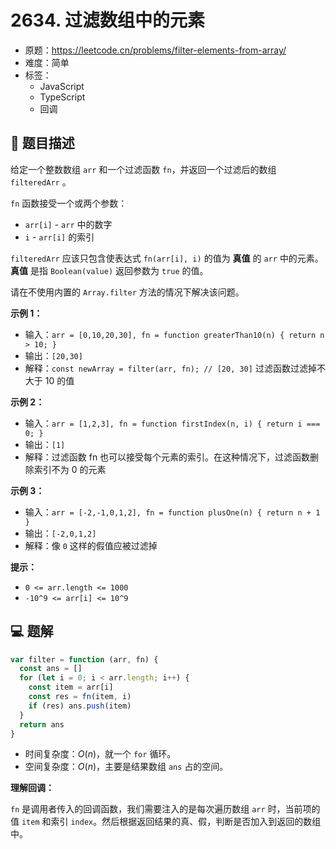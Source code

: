 # 2634. 过滤数组中的元素

- 原题：https://leetcode.cn/problems/filter-elements-from-array/
- 难度：简单
- 标签：
  - JavaScript
  - TypeScript
  - 回调

## 📝 题目描述

给定一个整数数组 `arr` 和一个过滤函数 `fn`，并返回一个过滤后的数组 `filteredArr` 。

`fn` 函数接受一个或两个参数：

- `arr[i]` - `arr` 中的数字
- `i` - `arr[i]` 的索引

`filteredArr` 应该只包含使表达式 `fn(arr[i], i)` 的值为 **真值** 的 `arr` 中的元素。**真值** 是指 `Boolean(value)` 返回参数为 `true` 的值。

请在不使用内置的 `Array.filter` 方法的情况下解决该问题。

**示例 1：**

- 输入：`arr = [0,10,20,30], fn = function greaterThan10(n) { return n > 10; }`
- 输出：`[20,30]`
- 解释：`const newArray = filter(arr, fn); // [20, 30]` 过滤函数过滤掉不大于 10 的值

**示例 2：**

- 输入：`arr = [1,2,3], fn = function firstIndex(n, i) { return i === 0; }`
- 输出：`[1]`
- 解释：过滤函数 fn 也可以接受每个元素的索引。在这种情况下，过滤函数删除索引不为 0 的元素

**示例 3：**

- 输入：`arr = [-2,-1,0,1,2], fn = function plusOne(n) { return n + 1 }`
- 输出：`[-2,0,1,2]`
- 解释：像 `0` 这样的假值应被过滤掉

**提示：**

- `0 <= arr.length <= 1000`
- `-10^9 <= arr[i] <= 10^9`

## 💻 题解

```javascript
var filter = function (arr, fn) {
  const ans = []
  for (let i = 0; i < arr.length; i++) {
    const item = arr[i]
    const res = fn(item, i)
    if (res) ans.push(item)
  }
  return ans
}
```

- 时间复杂度：$O(n)$，就一个 `for` 循环。
- 空间复杂度：$O(n)$，主要是结果数组 `ans` 占的空间。

**理解回调：**

`fn` 是调用者传入的回调函数，我们需要注入的是每次遍历数组 `arr` 时，当前项的值 `item` 和索引 `index`。然后根据返回结果的真、假，判断是否加入到返回的数组中。
